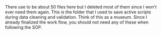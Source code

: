 There use to be about 50 files here but I deleted most of them since I won't ever need them again. This is the folder that I used to save active scripts during data cleaning and validation. Think of this as a museum. Since I already finalized the work flow, you should not need any of these when following the SOP. 